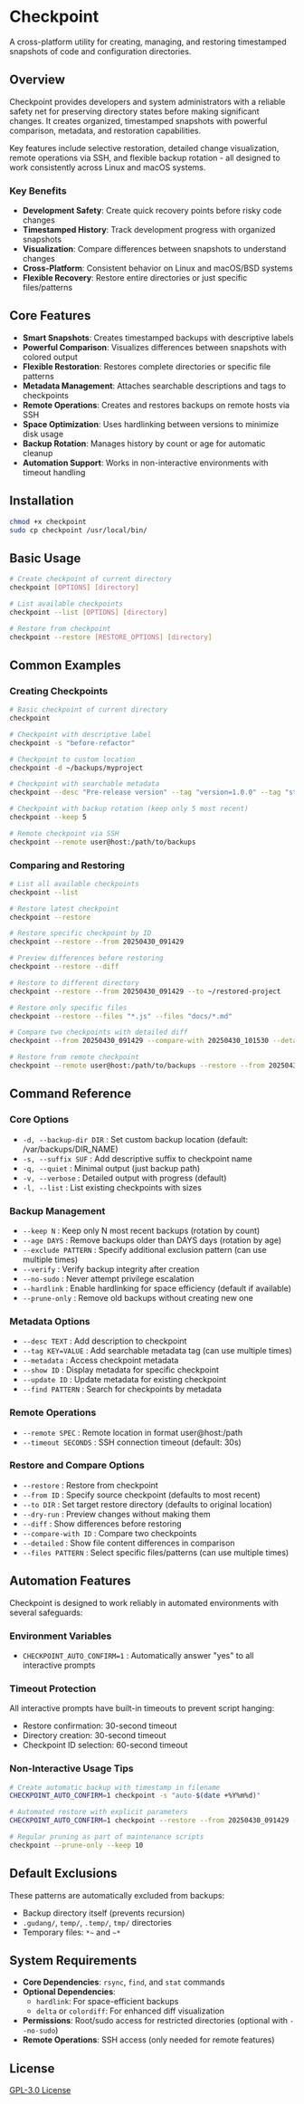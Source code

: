 # Checkpoint

A cross-platform utility for creating, managing, and restoring timestamped snapshots of code and configuration directories.

## Overview

Checkpoint provides developers and system administrators with a reliable safety net for preserving directory states before making significant changes. It creates organized, timestamped snapshots with powerful comparison, metadata, and restoration capabilities.

Key features include selective restoration, detailed change visualization, remote operations via SSH, and flexible backup rotation - all designed to work consistently across Linux and macOS systems.

### Key Benefits

- **Development Safety**: Create quick recovery points before risky code changes
- **Timestamped History**: Track development progress with organized snapshots
- **Visualization**: Compare differences between snapshots to understand changes
- **Cross-Platform**: Consistent behavior on Linux and macOS/BSD systems
- **Flexible Recovery**: Restore entire directories or just specific files/patterns

## Core Features

- **Smart Snapshots**: Creates timestamped backups with descriptive labels
- **Powerful Comparison**: Visualizes differences between snapshots with colored output
- **Flexible Restoration**: Restores complete directories or specific file patterns
- **Metadata Management**: Attaches searchable descriptions and tags to checkpoints
- **Remote Operations**: Creates and restores backups on remote hosts via SSH
- **Space Optimization**: Uses hardlinking between versions to minimize disk usage
- **Backup Rotation**: Manages history by count or age for automatic cleanup
- **Automation Support**: Works in non-interactive environments with timeout handling

## Installation

```bash
chmod +x checkpoint
sudo cp checkpoint /usr/local/bin/
```

## Basic Usage

```bash
# Create checkpoint of current directory
checkpoint [OPTIONS] [directory]

# List available checkpoints
checkpoint --list [OPTIONS] [directory]

# Restore from checkpoint
checkpoint --restore [RESTORE_OPTIONS] [directory]
```

## Common Examples

### Creating Checkpoints

```bash
# Basic checkpoint of current directory
checkpoint

# Checkpoint with descriptive label
checkpoint -s "before-refactor"

# Checkpoint to custom location
checkpoint -d ~/backups/myproject

# Checkpoint with searchable metadata
checkpoint --desc "Pre-release version" --tag "version=1.0.0" --tag "status=testing"

# Checkpoint with backup rotation (keep only 5 most recent)
checkpoint --keep 5

# Remote checkpoint via SSH
checkpoint --remote user@host:/path/to/backups
```

### Comparing and Restoring

```bash
# List all available checkpoints
checkpoint --list

# Restore latest checkpoint
checkpoint --restore

# Restore specific checkpoint by ID
checkpoint --restore --from 20250430_091429

# Preview differences before restoring
checkpoint --restore --diff

# Restore to different directory
checkpoint --restore --from 20250430_091429 --to ~/restored-project

# Restore only specific files
checkpoint --restore --files "*.js" --files "docs/*.md"

# Compare two checkpoints with detailed diff
checkpoint --from 20250430_091429 --compare-with 20250430_101530 --detailed

# Restore from remote checkpoint
checkpoint --remote user@host:/path/to/backups --restore --from 20250430_091429
```

## Command Reference

### Core Options

- `-d, --backup-dir DIR` : Set custom backup location (default: /var/backups/DIR_NAME)
- `-s, --suffix SUF` : Add descriptive suffix to checkpoint name
- `-q, --quiet` : Minimal output (just backup path)
- `-v, --verbose` : Detailed output with progress (default)
- `-l, --list` : List existing checkpoints with sizes

### Backup Management

- `--keep N` : Keep only N most recent backups (rotation by count)
- `--age DAYS` : Remove backups older than DAYS days (rotation by age)
- `--exclude PATTERN` : Specify additional exclusion pattern (can use multiple times)
- `--verify` : Verify backup integrity after creation
- `--no-sudo` : Never attempt privilege escalation
- `--hardlink` : Enable hardlinking for space efficiency (default if available)
- `--prune-only` : Remove old backups without creating new one

### Metadata Options

- `--desc TEXT` : Add description to checkpoint
- `--tag KEY=VALUE` : Add searchable metadata tag (can use multiple times)
- `--metadata` : Access checkpoint metadata
- `--show ID` : Display metadata for specific checkpoint
- `--update ID` : Update metadata for existing checkpoint
- `--find PATTERN` : Search for checkpoints by metadata

### Remote Operations

- `--remote SPEC` : Remote location in format user@host:/path
- `--timeout SECONDS` : SSH connection timeout (default: 30s)

### Restore and Compare Options

- `--restore` : Restore from checkpoint
- `--from ID` : Specify source checkpoint (defaults to most recent)
- `--to DIR` : Set target restore directory (defaults to original location)
- `--dry-run` : Preview changes without making them
- `--diff` : Show differences before restoring
- `--compare-with ID` : Compare two checkpoints
- `--detailed` : Show file content differences in comparison
- `--files PATTERN` : Select specific files/patterns (can use multiple times)

## Automation Features

Checkpoint is designed to work reliably in automated environments with several safeguards:

### Environment Variables

- `CHECKPOINT_AUTO_CONFIRM=1` : Automatically answer "yes" to all interactive prompts

### Timeout Protection

All interactive prompts have built-in timeouts to prevent script hanging:
- Restore confirmation: 30-second timeout
- Directory creation: 30-second timeout
- Checkpoint ID selection: 60-second timeout

### Non-Interactive Usage Tips

```bash
# Create automatic backup with timestamp in filename
CHECKPOINT_AUTO_CONFIRM=1 checkpoint -s "auto-$(date +%Y%m%d)"

# Automated restore with explicit parameters
CHECKPOINT_AUTO_CONFIRM=1 checkpoint --restore --from 20250430_091429 --to /path/to/restore

# Regular pruning as part of maintenance scripts
checkpoint --prune-only --keep 10
```

## Default Exclusions

These patterns are automatically excluded from backups:
- Backup directory itself (prevents recursion)
- `.gudang/`, `temp/`, `.temp/`, `tmp/` directories
- Temporary files: `*~` and `~*`

## System Requirements

- **Core Dependencies**: `rsync`, `find`, and `stat` commands
- **Optional Dependencies**:
  - `hardlink`: For space-efficient backups
  - `delta` or `colordiff`: For enhanced diff visualization
- **Permissions**: Root/sudo access for restricted directories (optional with `--no-sudo`)
- **Remote Operations**: SSH access (only needed for remote features)

## License

[GPL-3.0 License](LICENSE)